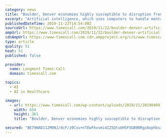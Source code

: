```yaml
---
category: news
title: "Boulder, Denver economies highly susceptible to disruption from artificial intelligence"
excerpt: "Artificial intelligence, which uses computers to handle mental tasks ... The professional crews can meet all of your landscaping, maintenance and... Avanti Therapy in Boulder provides a range of orthopedic therapies. They can help you recover from motor ..."
publishedDateTime: 2019-11-22T14:54:00Z
sourceUrl: https://www.timescall.com/2019/11/22/boulder-denver-artificial-intelligence/
ampUrl: https://www.timescall.com/2019/11/22/boulder-denver-artificial-intelligence/amp/
cdnAmpUrl: https://www-timescall-com.cdn.ampproject.org/c/s/www.timescall.com/2019/11/22/boulder-denver-artificial-intelligence/amp/
type: article
quality: 51
heat: 51
published: false

provider:
  name: Longmont Times-Call
  domain: timescall.com

topics:
  - AI
  - AI in Healthcare

images:
  - url: https://www.timescall.com/wp-content/uploads/2019/11/20190409_10DCANCARw1-1.jpg?w=654&amp;h=361
    width: 654
    height: 361
    title: "Boulder, Denver economies highly susceptible to disruption from artificial intelligence"

secured: "BE79WAD112MONJ/dcF/z0Cvu+nTEwFkvvmi4IZSQtuUH5FSGB9BRgzAophbs3cISp82ndtnneVwjGWMh/yLmxyArxwg69YYN5+MN8MazHbtExF2DTGzFTqmjIoHQ8JSReU989JZfoX+giHzBhufR8qSIxSEmNL62klJjcfe0asJLCm6zEUBACwkHg5IJIOEOuU6mqiDn7/Cymd88vWu41+0ioic+Am2JMp3uVIgL7HaRxIl4phDKar/pFs4l1dku0w65TEljjdV2EMk1NVoLhQ==;n5FiBXlB+vUy+cxD1a7Tfw=="
---
```


